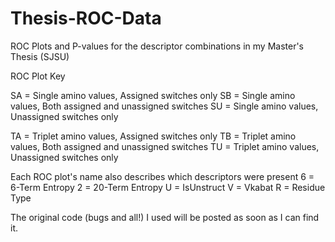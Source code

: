 # Thesis-ROC-Data
ROC Plots and P-values for the descriptor combinations in my Master's Thesis (SJSU)

ROC Plot Key

SA = Single amino values, Assigned switches only
SB = Single amino values, Both assigned and unassigned switches
SU = Single amino values, Unassigned switches only

TA = Triplet amino values, Assigned switches only
TB = Triplet amino values, Both assigned and unassigned switches
TU = Triplet amino values, Unassigned switches only

Each ROC plot's name also describes which descriptors were present
6 = 6-Term Entropy
2 = 20-Term Entropy
U = IsUnstruct
V = Vkabat
R = Residue Type

The original code (bugs and all!) I used will be posted as soon as I can find it.

